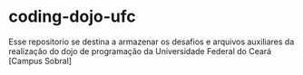 # coding-dojo-ufc

Esse repositorio se destina a armazenar os desafios e arquivos auxiliares da realização do dojo de programação da Universidade Federal do Ceará [Campus Sobral]
